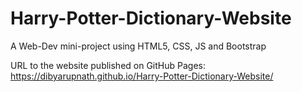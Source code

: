 # Harry-Potter-Dictionary-Website
A Web-Dev mini-project using HTML5, CSS, JS and Bootstrap

URL to the website published on GitHub Pages:  
https://dibyarupnath.github.io/Harry-Potter-Dictionary-Website/
